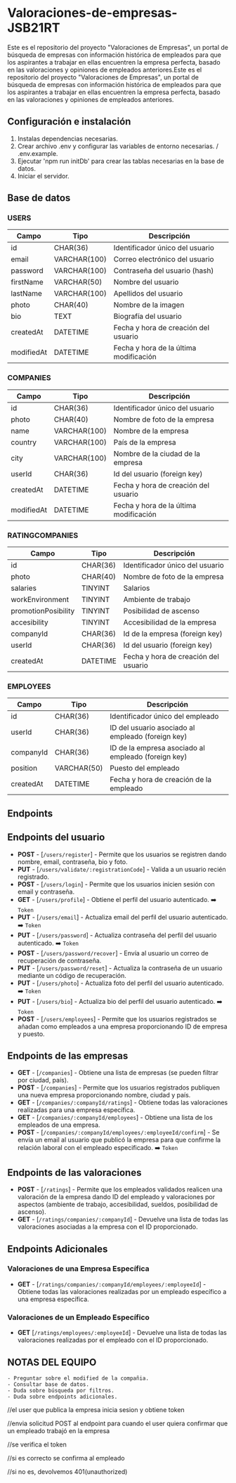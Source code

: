 # Valoraciones-de-empresas-JSB21RT

Este es el repositorio del proyecto "Valoraciones de Empresas", un portal de búsqueda de empresas con información histórica de empleados para que los aspirantes a trabajar en ellas encuentren la empresa perfecta, basado en las valoraciones y opiniones de empleados anteriores.Este es el repositorio del proyecto "Valoraciones de Empresas", un portal de búsqueda de empresas con información histórica de empleados para que los aspirantes a trabajar en ellas encuentren la empresa perfecta, basado en las valoraciones y opiniones de empleados anteriores.

## Configuración e instalación

1. Instalas dependencias necesarias.
2. Crear archivo .env y configurar las variables de entorno necesarias. / .env.example.
3. Ejecutar 'npm run initDb' para crear las tablas necesarias en la base de datos.
4. Iniciar el servidor.

## Base de datos

### USERS

| Campo      | Tipo         | Descripción                            |
| ---------- | ------------ | -------------------------------------- |
| id         | CHAR(36)     | Identificador único del usuario        |
| email      | VARCHAR(100) | Correo electrónico del usuario         |
| password   | VARCHAR(100) | Contraseña del usuario (hash)          |
| firstName  | VARCHAR(50)  | Nombre del usuario                     |
| lastName   | VARCHAR(100) | Apellidos del usuario                  |
| photo      | CHAR(40)     | Nombre de la imagen                    |
| bio        | TEXT         | Biografía del usuario                  |
| createdAt  | DATETIME     | Fecha y hora de creación del usuario   |
| modifiedAt | DATETIME     | Fecha y hora de la última modificación |

### COMPANIES

| Campo      | Tipo         | Descripción                            |
| ---------- | ------------ | -------------------------------------- |
| id         | CHAR(36)     | Identificador único del usuario        |
| photo      | CHAR(40)     | Nombre de foto de la empresa           |
| name       | VARCHAR(100) | Nombre de la empresa                   |
| country    | VARCHAR(100) | País de la empresa                     |
| city       | VARCHAR(100) | Nombre de la ciudad de la empresa      |
| userId     | CHAR(36)     | Id del usuario (foreign key)           |
| createdAt  | DATETIME     | Fecha y hora de creación del usuario   |
| modifiedAt | DATETIME     | Fecha y hora de la última modificación |

### RATINGCOMPANIES

| Campo               | Tipo     | Descripción                          |
| ------------------- | -------- | ------------------------------------ |
| id                  | CHAR(36) | Identificador único del usuario      |
| photo               | CHAR(40) | Nombre de foto de la empresa         |
| salaries            | TINYINT  | Salarios                             |
| workEnvironment     | TINYINT  | Ambiente de trabajo                  |
| promotionPosibility | TINYINT  | Posibilidad de ascenso               |
| accesibility        | TINYINT  | Accesibilidad de la empresa          |
| companyId           | CHAR(36) | Id de la empresa (foreign key)       |
| userId              | CHAR(36) | Id del usuario (foreign key)         |
| createdAt           | DATETIME | Fecha y hora de creación del usuario |

### EMPLOYEES

| Campo     | Tipo        | Descripción                                         |
| --------- | ----------- | --------------------------------------------------- |
| id        | CHAR(36)    | Identificador único del empleado                    | 
| userId    | CHAR(36)    | ID del usuario asociado al empleado (foreign key)   |
| companyId | CHAR(36)    | ID de la empresa asociado al empleado (foreign key) |
| position  | VARCHAR(50) | Puesto del empleado                                 |
| createdAt | DATETIME    | Fecha y hora de creación de la empleado             |

## Endpoints

## Endpoints del usuario

- **POST** - [`/users/register`] - Permite que los usuarios se registren dando nombre, email, contraseña, bio y foto.
- **PUT** - [`/users/validate/:registrationCode`] - Valida a un usuario recién registrado.
- **POST** - [`/users/login`] - Permite que los usuarios inicien sesión con email y contraseña.
- **GET** - [`/users/profile`] - Obtiene el perfil del usuario autenticado. ➡️ `Token`
- **PUT** - [`/users/email`] - Actualiza email del perfil del usuario autenticado. ➡️ `Token`
- **PUT** - [`/users/password`] - Actualiza contraseña del perfil del usuario autenticado. ➡️ `Token`
- **POST** - [`/users/password/recover`] - Envía al usuario un correo de recuperación de contraseña.
- **PUT** - [`/users/password/reset`] - Actualiza la contraseña de un usuario mediante un código de recuperación.
- **PUT** - [`/users/photo`] - Actualiza foto del perfil del usuario autenticado. ➡️ `Token`
- **PUT** - [`/users/bio`] - Actualiza bio del perfil del usuario autenticado. ➡️ `Token`
- **POST** - [`/users/employees`] - Permite que los usuarios registrados se añadan como empleados a una empresa proporcionando ID de empresa y puesto.

## Endpoints de las empresas

- **GET** - [`/companies`] - Obtiene una lista de empresas (se pueden filtrar por ciudad, país).
- **POST** - [`/companies`] - Permite que los usuarios registrados publiquen una nueva empresa proporcionando nombre, ciudad y país.
- **GET** - [`/companies/:companyId/ratings`] - Obtiene todas las valoraciones realizadas para una empresa específica.
- **GET** - [`/companies/:companyId/employees`] - Obtiene una lista de los empleados de una empresa.
- **POST** - [`/companies/:companyId/employees/:employeeId/confirm`] - Se envía un email al usuario que publicó la empresa para que confirme la relación laboral con el empleado especificado. ➡️ `Token`

## Endpoints de las valoraciones

- **POST** - [`/ratings`] - Permite que los empleados validados realicen una valoración de la empresa dando ID del empleado y valoraciones por aspectos (ambiente de trabajo, accesibilidad, sueldos, posibilidad de ascenso).
- **GET** - [`/ratings/companies/:companyId`] - Devuelve una lista de todas las valoraciones asociadas a la empresa con el ID proporcionado.

## Endpoints Adicionales

### Valoraciones de una Empresa Específica

- **GET** - [`/ratings/companies/:companyId/employees/:employeeId`] - Obtiene todas las valoraciones realizadas por un empleado específico a una empresa específica.

### Valoraciones de un Empleado Específico

- **GET** [`/ratings/employees/:employeeId`] - Devuelve una lista de todas las valoraciones realizadas por el empleado con el ID proporcionado.

## NOTAS DEL EQUIPO

    - Preguntar sobre el modified de la compañia.
    - Consultar base de datos.
    - Duda sobre búsqueda por filtros.
    - Duda sobre endpoints adicionales.

//el user que publica la empresa inicia sesion y obtiene token

//envia solicitud POST al endpoint para cuando el user quiera confirmar que un empleado trabajó en la empresa

//se verifica el token

//si es correcto se confirma al empleado

//si no es, devolvemos 401(unauthorized)
